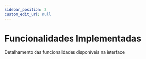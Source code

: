 ```yaml
---
sidebar_position: 2
custom_edit_url: null
---
```


# Funcionalidades Implementadas

Detalhamento das funcionalidades disponíveis na interface


